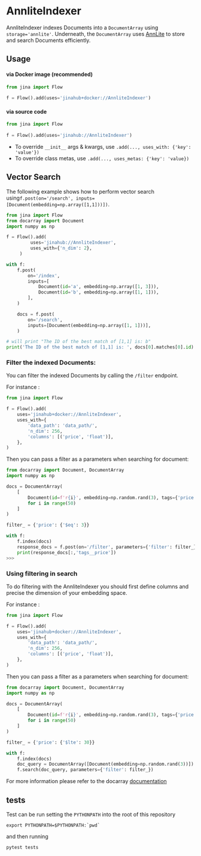 
# AnnliteIndexer

AnnliteIndexer indexes Documents into a `DocumentArray`  using `storage='annlite'`. Underneath, the `DocumentArray`  uses 
 [AnnLite](https://github.com/jina-ai/annlite) to store and search Documents efficiently. 

## Usage

#### via Docker image (recommended)

```python
from jina import Flow
	
f = Flow().add(uses='jinahub+docker://AnnliteIndexer')
```

#### via source code

```python
from jina import Flow
	
f = Flow().add(uses='jinahub://AnnliteIndexer')
```

- To override `__init__` args & kwargs, use `.add(..., uses_with: {'key': 'value'})`
- To override class metas, use `.add(..., uses_metas: {'key': 'value})`


## Vector Search

The following example shows how to perform vector search using`f.post(on='/search', inputs=[Document(embedding=np.array([1,1]))])`.


```python
from jina import Flow
from docarray import Document
import numpy as np

f = Flow().add(
         uses='jinahub://AnnliteIndexer',
         uses_with={'n_dim': 2},
     )

with f:
    f.post(
        on='/index',
        inputs=[
            Document(id='a', embedding=np.array([1, 3])),
            Document(id='b', embedding=np.array([1, 1])),
        ],
    )

    docs = f.post(
        on='/search',
        inputs=[Document(embedding=np.array([1, 1]))],
    )

# will print "The ID of the best match of [1,1] is: b"
print('The ID of the best match of [1,1] is: ', docs[0].matches[0].id)
```

### Filter the indexed Documents:

You can filter the indexed Documents by calling the `/filter` endpoint.


For instance :

```python
from jina import Flow

f = Flow().add(
    uses='jinahub+docker://AnnliteIndexer',
    uses_with={
        'data_path': 'data_path/',
        'n_dim': 256,
        'columns': [('price', 'float')],
    },
)

```

Then you can pass a filter as a parameters when searching for document:
```python
from docarray import Document, DocumentArray
import numpy as np

docs = DocumentArray(
    [
        Document(id=f'r{i}', embedding=np.random.rand(3), tags={'price': i})
        for i in range(50)
    ]
)

filter_ = {'price': {'$eq': 3}}

with f:
    f.index(docs)
    response_docs = f.post(on='/filter', parameters={'filter': filter_})
    print(response_docs[:,'tags__price'])
>>>
```

### Using filtering in search
To do filtering with the AnnliteIndexer you should first define columns and precise the dimension of your embedding space.

For instance :

```python
from jina import Flow

f = Flow().add(
    uses='jinahub+docker://AnnliteIndexer',
    uses_with={
        'data_path': 'data_path/',
        'n_dim': 256,
        'columns': [('price', 'float')],
    },
)

```

Then you can pass a filter as a parameters when searching for document:
```python
from docarray import Document, DocumentArray
import numpy as np

docs = DocumentArray(
    [
        Document(id=f'r{i}', embedding=np.random.rand(3), tags={'price': i})
        for i in range(50)
    ]
)

filter_ = {'price': {'$lte': 30}}

with f:
    f.index(docs)
    doc_query = DocumentArray([Document(embedding=np.random.rand(3))])
    f.search(doc_query, parameters={'filter': filter_})
```

For more information please refer to the docarray [documentation](https://docarray.jina.ai/advanced/document-store/annlite/#vector-search-with-filter)


## tests


Test can be run setting the `PYTHONPATH` into the root of this repository
```
export PYTHONPATH=$PYTHONPATH:`pwd`
```
and then running

```
pytest tests
```
